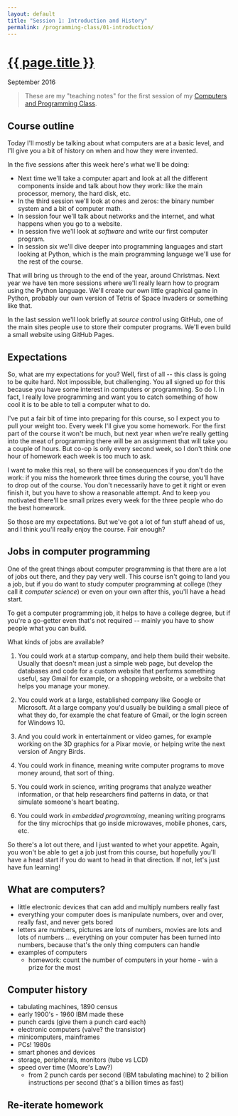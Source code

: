 ```yaml
---
layout: default
title: "Session 1: Introduction and History"
permalink: /programming-class/01-introduction/
---
```

<h1><a href="/programming-class/01-introduction/">{{ page.title }}</a></h1>
<p class="subtitle">September 2016</p>

> These are my "teaching notes" for the first session of my [Computers and Programming Class](/programming-class/).


Course outline
--------------

Today I'll mostly be talking about what computers are at a basic level, and I'll give you a bit of history on when and how they were invented.

In the five sessions after this week here's what we'll be doing:

* Next time we'll take a computer apart and look at all the different components inside and talk about how they work: like the main processor, memory, the hard disk, etc.
* In the third session we'll look at ones and zeros: the binary number system and a bit of computer math.
* In session four we'll talk about networks and the internet, and what happens when you go to a website.
* In session five we'll look at *software* and write our first computer program.
* In session six we'll dive deeper into programming languages and start looking at Python, which is the main programming language we'll use for the rest of the course.

That will bring us through to the end of the year, around Christmas. Next year we have ten more sessions where we'll really learn how to program using the Python language. We'll create our own little graphical game in Python, probably our own version of Tetris of Space Invaders or something like that.

In the last session we'll look briefly at *source control* using GitHub, one of the main sites people use to store their computer programs. We'll even build a small website using GitHub Pages.


Expectations
------------

So, what are my expectations for you? Well, first of all -- this class is going to be quite hard. Not impossible, but challenging. You all signed up for this because you have some interest in computers or programming. So do I. In fact, I really love programming and want you to catch something of how cool it is to be able to tell a computer what to do.

I've put a fair bit of time into preparing for this course, so I expect you to pull your weight too. Every week I'll give you some homework. For the first part of the course it won't be much, but next year when we're really getting into the meat of programming there will be an assignment that will take you a couple of hours. But co-op is only every second week, so I don't think one hour of homework each week is too much to ask.

I want to make this real, so there will be consequences if you don't do the work: if you miss the homework three times during the course, you'll have to drop out of the course. You don't necessarily have to get it right or even finish it, but you have to show a reasonable attempt. And to keep you motivated there'll be small prizes every week for the three people who do the best homework.

So those are my expectations. But we've got a lot of fun stuff ahead of us, and I think you'll really enjoy the course. Fair enough?


Jobs in computer programming
----------------------------

One of the great things about computer programming is that there are a lot of jobs out there, and they pay very well. This course isn't going to land you a job, but if you do want to study computer programming at college (they call it *computer science*) or even on your own after this, you'll have a head start.

To get a computer programming job, it helps to have a college degree, but if you're a go-getter even that's not required -- mainly you have to show people what you can build.

What kinds of jobs are available?

1. You could work at a startup company, and help them build their website. Usually that doesn't mean just a simple web page, but develop the databases and code for a custom website that performs something useful, say Gmail for example, or a shopping website, or a website that helps you manage your money.

2. You could work at a large, established company like Google or Microsoft. At a large company you'd usually be building a small piece of what they do, for example the chat feature of Gmail, or the login screen for Windows 10.

3. And you could work in entertainment or video games, for example working on the 3D graphics for a Pixar movie, or helping write the next version of Angry Birds.

4. You could work in finance, meaning write computer programs to move money around, that sort of thing.

5. You could work in science, writing programs that analyze weather information, or that help researchers find patterns in data, or that simulate someone's heart beating.

6. You could work in *embedded programming*, meaning writing programs for the tiny microchips that go inside microwaves, mobile phones, cars, etc.

So there's a lot out there, and I just wanted to whet your appetite. Again, you won't be able to get a job just from this course, but hopefully you'll have a head start if you do want to head in that direction. If not, let's just have fun learning!


What are computers?
-------------------

* little electronic devices that can add and multiply numbers really fast
* everything your computer does is manipulate numbers, over and over, really fast, and never gets bored
* letters are numbers, pictures are lots of numbers, movies are lots and lots of numbers ... everything on your computer has been turned into numbers, because that's the only thing computers can handle
* examples of computers
  - homework: count the number of computers in your home - win a prize for the most


Computer history
----------------

* tabulating machines, 1890 census
* early 1900's - 1960 IBM made these
* punch cards (give them a punch card each)
* electronic computers (valve? the transistor)
* minicomputers, mainframes
* PCs! 1980s
* smart phones and devices
* storage, peripherals, monitors (tube vs LCD)
* speed over time (Moore's Law?)
  - from 2 punch cards per second (IBM tabulating machine) to 2 billion instructions per second (that's a billion times as fast)



Re-iterate homework
-------------------
